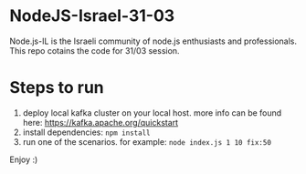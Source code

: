 # NodeJS-Israel-31-03

Node.js-IL is the Israeli community of node.js enthusiasts and professionals.
This repo cotains the code for 31/03 session.

# Steps to run
1) deploy local kafka cluster on your local host. more info can be found here: https://kafka.apache.org/quickstart
2) install dependencies: ```npm install```
3) run one of the scenarios. for example: ```node index.js 1 10 fix:50```

Enjoy :)
